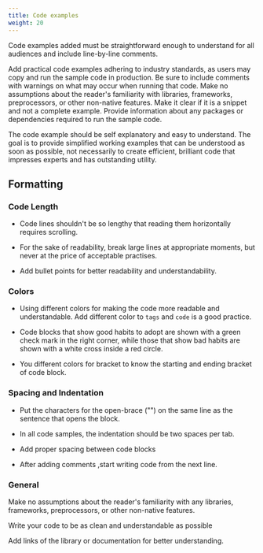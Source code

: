 ```yaml
---
title: Code examples
weight: 20
---
```




Code examples added must be straightforward enough to understand for all audiences and include line-by-line comments.

Add practical code examples adhering to industry standards, as users may copy and run the sample code in production. Be sure to include comments with warnings on what may occur when running that code. Make no assumptions about the reader's familiarity with libraries, frameworks, preprocessors, or other non-native features.
Make it clear if it is a snippet and not a complete example. Provide information about any packages or dependencies required to run the sample code.

The code example should be self explanatory and easy to understand. The goal is to provide simplified working examples that can be understood as soon as possible, not necessarily to create efficient, brilliant code that impresses experts and has outstanding utility.


## Formatting 

### Code Length

- Code lines shouldn't be so lengthy that reading them horizontally requires scrolling.

- For the sake of readability, break large lines at appropriate moments, but never at the price of acceptable practises.

- Add bullet points for better readability and understandability.


### Colors

- Using different colors for making the code more readable and understandable.
Add different color to `tags` and `code` is a good practice.

- Code blocks that show good habits to adopt are shown with a green check mark in the right corner, while those that show bad habits are shown with a white cross inside a red circle.

- You different colors for bracket to know the starting and ending bracket of code block.

### Spacing and Indentation

- Put the characters for the open-brace ("") on the same line as the sentence that opens the block.

- In all code samples, the indentation should be two spaces per tab.

- Add proper spacing between code blocks

- After adding comments ,start writing code from the next line.
### General

Make no assumptions about the reader's familiarity with any libraries, frameworks, preprocessors, or other non-native features. 

Write your code to be as clean and understandable as possible

Add links of the library or documentation for better understanding.
